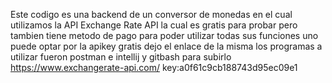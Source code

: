 Este codigo es una backend de un conversor de monedas en el cual utilizamos la API Exchange Rate API la cual es gratis para probar pero tambien tiene metodo de pago para poder utilizar todas sus funciones uno
puede optar por la apikey gratis dejo el enlace de la misma
los programas a utilizar fueron postman e intellij y gitbash para subirlo 
https://www.exchangerate-api.com/
key:a0f61c9cb188743d95ec09e1

